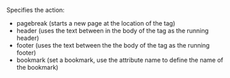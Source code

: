 Specifies the action:
- pagebreak (starts a new page at the location of the tag)
- header (uses the text between in the body of the tag as the running header)
- footer (uses the text between the the body of the tag as the running footer)
- bookmark (set a bookmark, use the attribute name to define the name of the bookmark)
